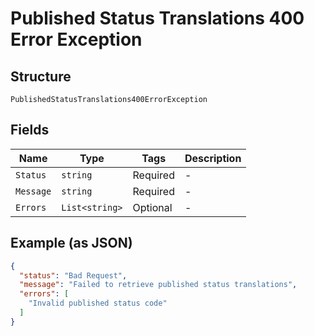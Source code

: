 
# Published Status Translations 400 Error Exception

## Structure

`PublishedStatusTranslations400ErrorException`

## Fields

| Name | Type | Tags | Description |
|  --- | --- | --- | --- |
| `Status` | `string` | Required | - |
| `Message` | `string` | Required | - |
| `Errors` | `List<string>` | Optional | - |

## Example (as JSON)

```json
{
  "status": "Bad Request",
  "message": "Failed to retrieve published status translations",
  "errors": [
    "Invalid published status code"
  ]
}
```

